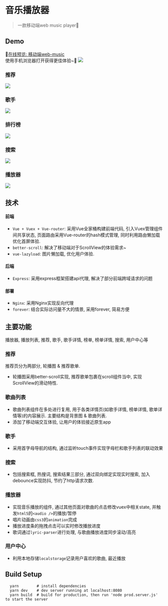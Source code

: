 # 音乐播放器
> 一款移动端web music player🎵

## Demo
🎵[在线预览: 移动端web-music](http://robbyvan.us/music/)<br />
使用手机浏览器打开获得更佳体验~📱
![](./qrcode/cli_300px.png)

### 推荐
![](./demo-gifs/recommend.gif)
### 歌手
![](./demo-gifs/singer.gif)
### 排行榜
![](./demo-gifs/rank.gif)
### 搜索
![](./demo-gifs/search.gif)
### 播放器
![](./demo-gifs/player.gif)

## 技术
#### 前端
  + ```Vue + Vuex + Vue-router```: 采用Vue全家桶构建前端代码, 引入Vuex管理组件间共享状态, 页面路由采用Vue-router的hash模式管理, 同时利用路由懒加载优化首屏体验.
  + ```better-scroll```: 解决了移动端对于ScrollView的体验需求~
  + ```vue-lazyload```: 图片懒加载, 优化用户体验.

#### 后端
  + ```Express```: 采用express框架搭建api代理, 解决了部分前端跨域请求的问题

#### 部署
  + ```Nginx```: 采用Nginx实现反向代理
  + ```forever```: 结合实际访问量不大的情景, 采用forever, 简易方便


## 主要功能
播放器, 播放列表, 推荐, 歌手, 歌手详情, 榜单, 榜单详情, 搜索, 用户中心等

### 推荐
推荐页分为两部分, 轮播图 & 推荐歌单.
+ 轮播图采用better-scroll实现, 推荐歌单包裹在scroll组件当中, 实现ScrollView的滑动特性.

### 歌曲列表
+ 歌曲列表组件在多处进行复用, 用于各类详情页(如歌手详情, 榜单详情, 歌单详情等)的内容展示. 主要结构是背景图 & 歌曲列表.
+ 添加了移动端交互体验, 让用户的体验接近原生app

### 歌手
+ 采用首字母导航的结构, 通过监听touch事件实现字母栏和歌手列表的联动效果

### 搜索
+ 包括搜索框, 热搜词, 搜索结果三部分, 通过双向绑定实现实时搜索, 加入debounce实现防抖, 节约了http请求次数.

### 播放器
+ 实现音乐播放的组件, 通过其他页面对歌曲的点击修改vuex中相关state, 并触发```html5```的```<audio />```的播放/暂停
+ 唱片动画由```css3```的```animation```完成
+ 播放进度条的拖拽点击可以实时修改播放进度
+ 歌词通过```lyric-parser```进行处理, 与歌曲播放进度同步滚动/高亮

### 用户中心
+ 利用本地存储```localstorage```记录用户喜欢的歌曲, 最近播放

## Build Setup
```
  yarn        # install dependencies
  yarn dev    # dev server running at localhost:8080
  yarn build  # build for production, then run 'node prod.server.js' to start the server
```

